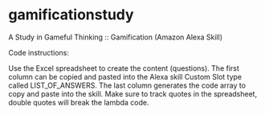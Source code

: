 # gamificationstudy
A Study in Gameful Thinking :: Gamification (Amazon Alexa Skill)

Code instructions:

Use the Excel spreadsheet to create the content (questions).  The first column can be copied and pasted into the Alexa skill Custom Slot type called LIST_OF_ANSWERS.  The last column generates the code array to copy and paste into the skill.  Make sure to track quotes in the spreadsheet, double quotes will break the lambda code.


